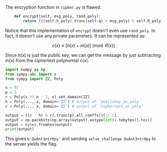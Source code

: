 The encryption function in `cipher.py` is flawed.

```py
    def encrypt(self, msg_poly, rand_poly):
        return (((self.h_poly).trunc(self.q) + msg_poly) % self.R_poly).trunc(self.q)
```

Notice that this implementation of `encrypt` doesn't even use `rand_poly`. In fact, it doesn't use any private parameters. It can be represented as:

$$c(x) \equiv [h(x) + m(x)] \pmod{R(x)}$$

Since $h(x)$ is just the public key, we can get the message by just subtracting $m(x)$ from the ciphertext polynomial $c(x)$.


```py
import numpy as np
from sympy.abc import x
from sympy import ZZ, Poly

n = 97
p = 3
r = Poly(x ** n - 1, x).set_domain(ZZ)
h = Poly(..., x, domain='ZZ') # output of `publickey_as_poly`
c = Poly(..., x, domain='ZZ') # output of `ciphertext_as_poly`

output = ((c - h) % r).trunc(p).all_coeffs()[::-1]
output = np.packbits(np.array(output).astype(int)).tobytes().hex()
output = bytes.fromhex(output)
print(output)
```

This gives `b'QuAnt3ntr0py'` and sending `solve_challenge QuAnt3ntr0py` to the server yields the flag.
